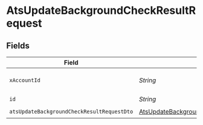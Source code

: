 # AtsUpdateBackgroundCheckResultRequest


## Fields

| Field                                                                                                           | Type                                                                                                            | Required                                                                                                        | Description                                                                                                     |
| --------------------------------------------------------------------------------------------------------------- | --------------------------------------------------------------------------------------------------------------- | --------------------------------------------------------------------------------------------------------------- | --------------------------------------------------------------------------------------------------------------- |
| `xAccountId`                                                                                                    | *String*                                                                                                        | :heavy_check_mark:                                                                                              | The account identifier                                                                                          |
| `id`                                                                                                            | *String*                                                                                                        | :heavy_check_mark:                                                                                              | N/A                                                                                                             |
| `atsUpdateBackgroundCheckResultRequestDto`                                                                      | [AtsUpdateBackgroundCheckResultRequestDto](../../models/components/AtsUpdateBackgroundCheckResultRequestDto.md) | :heavy_check_mark:                                                                                              | N/A                                                                                                             |